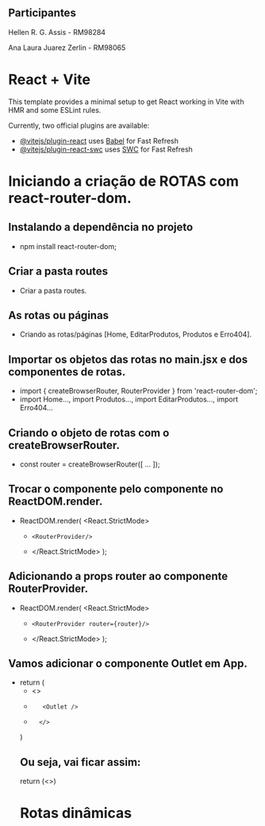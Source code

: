 ## Participantes
Hellen R. G. Assis - RM98284

Ana Laura Juarez Zerlin - RM98065



# React + Vite

This template provides a minimal setup to get React working in Vite with HMR and some ESLint rules.

Currently, two official plugins are available:

- [@vitejs/plugin-react](https://github.com/vitejs/vite-plugin-react/blob/main/packages/plugin-react/README.md) uses [Babel](https://babeljs.io/) for Fast Refresh
- [@vitejs/plugin-react-swc](https://github.com/vitejs/vite-plugin-react-swc) uses [SWC](https://swc.rs/) for Fast Refresh


# Iniciando a criação de ROTAS com react-router-dom.
## Instalando a dependência no projeto
- npm install react-router-dom;
## Criar a pasta routes
- Criar a pasta routes.
## As rotas ou páginas
- Criando as rotas/páginas [Home, EditarProdutos, Produtos e Erro404].
## Importar os objetos das rotas no main.jsx e dos componentes de rotas.
- import { createBrowserRouter, RouterProvider } from 'react-router-dom';
- import Home..., import Produtos..., import EditarProdutos..., import Erro404...
## Criando o objeto de rotas com o createBrowserRouter.
- const router = createBrowserRouter([ ... ]);
## Trocar o componente <App/> pelo componente <RouterProvider/> no ReactDOM.render.
- ReactDOM.render(
    <React.StrictMode>
    +     <RouterProvider/>
    + </React.StrictMode>
);
## Adicionando a props router ao componente RouterProvider.
- ReactDOM.render(
    <React.StrictMode>
    +     <RouterProvider router={router}/>
    + </React.StrictMode>
);
## Vamos adicionar o componente Outlet em App.
-  return (
    +    <>
    +        <Outlet />
    +       </>
    )
    ## Ou seja, vai ficar assim:
    return (<>)
    # Rotas dinâmicas
    
